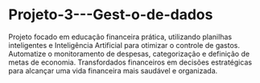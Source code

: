 # Projeto-3---Gest-o-de-dados
Projeto focado em educação financeira prática, utilizando planilhas inteligentes e Inteligência Artificial para otimizar o controle de gastos. Automatize o monitoramento de despesas, categorização e definição de metas de economia. Transfordados financeiros em decisões estratégicas para alcançar uma vida financeira mais saudável e organizada.
